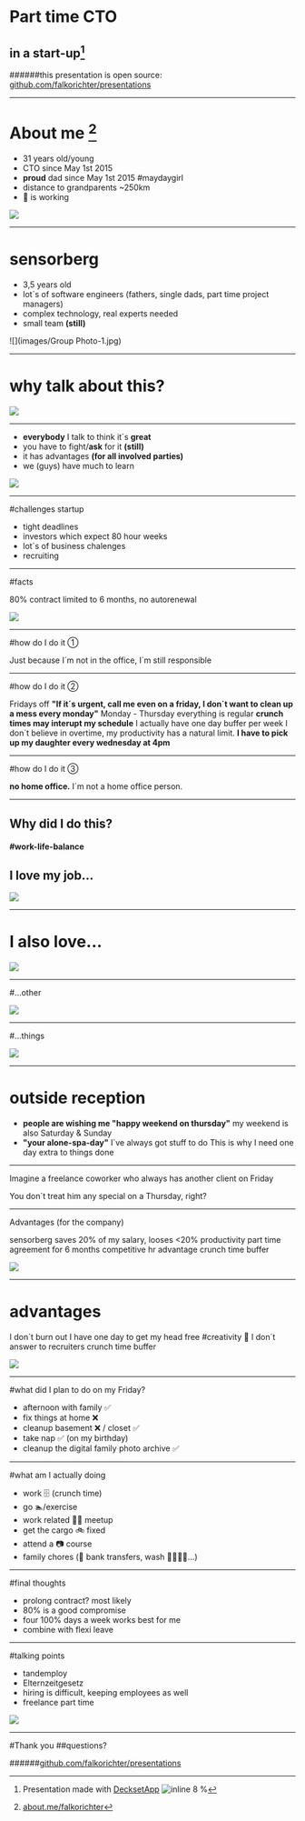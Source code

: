 # Part time CTO
## in a start-up[^1]

######this presentation is open source: [github.com/falkorichter/presentations](https://github.com/falkorichter/presentations)

[^1]: Presentation made with [DecksetApp](http://decksetapp.com/) ![inline 8 %](http://cdn3.brettterpstra.com/uploads/2014/03/DecksetIcon.png)

---

# About me [^2]

* 31 years old/young
* CTO since May 1st 2015
* **proud** dad since May 1st 2015 #maydaygirl
* distance to grandparents ~250km
* 🙎 is working 

![](images/DSC04060.JPG)

[^2]: [about.me/falkorichter](https://about.me/falkorichter)


---

# sensorberg
* 3,5 years old
* lot´s of software engineers (fathers, single dads, part time project managers)
* complex technology, real experts needed
* small team **(still)**

![](images/Group Photo-1.jpg)

---

# why talk about **this**?
![](images/DSC05180.JPG)

---

* **everybody** I talk to think it´s **great**
* you have to fight/**ask** for it **(still)**
* it has advantages **(for all involved parties)**
* we (guys) have much to learn

![](images/DSC06773.JPG)

---

#challenges startup

* tight deadlines
* investors which expect 80 hour weeks
* lot´s of business chalenges
* recruiting

---

#facts

80% contract 
limited to 6 months, no autorenewal

![](images/DSC04990.jpg)

---

#how do I do it ①

Just because I´m not in the office, I´m still responsible

---

#how do I do it ②

Fridays off **"If it´s urgent, call me even on a friday, I don´t want to clean up a mess every monday"**
Monday - Thursday everything is regular
**crunch times may interupt my schedule** I actually have one day buffer per week
I don´t believe in overtime, my productivity has a natural limit. **I have to pick up my daughter every wednesday at 4pm**

---

#how do I do it ③

**no home office.**
I´m not a home office person.

---

## Why did I do this?
#### #work-life-balance
## I love my job...

![](images/DSC07702.JPG)

---

# I also love...

![](images/DSC06434.JPG)

---

#...other

![](images/DSC06218.JPG)

---

#...things

![](images/IMG_20170110_163911.jpg)

---


# outside reception

* **people are wishing me "happy weekend on thursday"**
my weekend is also Saturday & Sunday
* **"your alone-spa-day"**
I´ve always got stuff to do
This is why I need one day extra to things done

---

Imagine a freelance coworker who always has another client on Friday

You don´t treat him any special on a Thursday, right?

---

Advantages (for the company)

sensorberg saves 20% of my salary, looses <20% productivity
part time agreement for 6 months
competitive hr advantage
crunch time buffer

![](images/IMG_20161224_100040_226.jpg)

---

# advantages

I don´t burn out
I have one day to get my head free #creativity 🛀
I don´t answer to recruiters
crunch time buffer

![](images/IMG_2101.JPG)

---

#what did I plan to do on my Friday?
* afternoon with family ✅
* fix things at home ❌ 
* cleanup basement ❌ / closet ✅
* take nap ✅ (on my birthday)
* cleanup the digital family photo archive ✅

---

#what am I actually doing
* work 🗄 (crunch time)
* go 🏊/exercise
* work related 🥞🍳 meetup
* get the cargo 🚲 fixed
* attend a 📷 course
* family chores (🏦 bank transfers, wash 👖👚👕👔...)

---
#final thoughts

* prolong contract? most likely
* 80% is a good compromise
* four 100% days a week works best for me
* combine with flexi leave

---

#talking points

* tandemploy
* Elternzeitgesetz
* hiring is difficult, keeping employees as well
* freelance part time

![](images/Screen_Shot_tandemploy.png)

---

#Thank you
##questions?

######[github.com/falkorichter/presentations](https://github.com/falkorichter/presentations)
[^3]: All images cc-by-nc-sa
